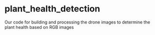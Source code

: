 # plant_health_detection
Our code for building and processing the drone images to determine the plant health based on RGB images
